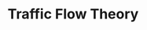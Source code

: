 ---
layout: page-fullwidth
title:  "Traffic Flow Theory"
subheadline:  "Tutorials"
teaser: "A list of tutorials for traffic flow theory"
breadcrumb: true
categories:
    - Tutorials
permalink: /tutorials/tft/
header:
    title: PyTrans
    image_fullwidth: unsplash_brooklyn-bridge_header.jpg
---